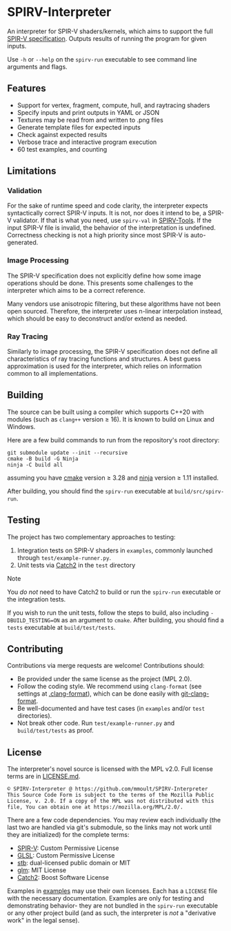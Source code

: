 # SPIRV-Interpreter

An interpreter for SPIR-V shaders/kernels, which aims to support the full
[SPIR-V specification](https://registry.khronos.org/SPIR-V/specs/unified1/SPIRV.html). Outputs results of running the
program for given inputs.

Use `-h` or `--help` on the `spirv-run` executable to see command line arguments and flags.

## Features
- Support for vertex, fragment, compute, hull, and raytracing shaders
- Specify inputs and print outputs in YAML or JSON
- Textures may be read from and written to .png files
- Generate template files for expected inputs
- Check against expected results
- Verbose trace and interactive program execution
- 60 test examples, and counting

## Limitations

### Validation
For the sake of runtime speed and code clarity, the interpreter expects syntactically correct SPIR-V inputs. It is not,
nor does it intend to be, a SPIR-V validator. If that is what you need, use `spirv-val` in
[SPIRV-Tools](https://github.com/KhronosGroup/SPIRV-Tools). If the input SPIR-V file is invalid, the behavior of the
interpretation is undefined. Correctness checking is not a high priority since most SPIR-V is auto-generated.

### Image Processing
The SPIR-V specification does not explicitly define how some image operations should be done. This presents some
challenges to the interpreter which aims to be a correct reference.

Many vendors use anisotropic filtering, but these algorithms have not been open sourced. Therefore, the interpreter uses
n-linear interpolation instead, which should be easy to deconstruct and/or extend as needed.

### Ray Tracing
Similarly to image processing, the SPIR-V specification does not define all characteristics of ray tracing functions and
structures. A best guess approximation is used for the interpreter, which relies on information common to all
implementations.

## Building
The source can be built using a compiler which supports C++20 with modules (such as `clang++` version ≥ 16). It is known
to build on Linux and Windows.

Here are a few build commands to run from the repository's root directory:

```
git submodule update --init --recursive
cmake -B build -G Ninja
ninja -C build all
```

assuming you have [cmake](https://github.com/Kitware/CMake) version ≥ 3.28 and
[ninja](https://github.com/ninja-build/ninja) version ≥ 1.11 installed.

After building, you should find the `spirv-run` executable at `build/src/spirv-run`.

## Testing
The project has two complementary approaches to testing:

1) Integration tests on SPIR-V shaders in `examples`, commonly launched through `test/example-runner.py`.
2) Unit tests via [Catch2](https://github.com/catchorg/Catch2) in the `test` directory

> [!NOTE]
> You *do not* need to have Catch2 to build or run the `spirv-run` executable or the integration tests.

If you wish to run the unit tests, follow the steps to build, also including `-DBUILD_TESTING=ON` as an argument to
`cmake`. After building, you should find a `tests` executable at `build/test/tests`.

## Contributing
Contributions via merge requests are welcome! Contributions should:
- Be provided under the same license as the project (MPL 2.0).
- Follow the coding style. We recommend using `clang-format` (see settings at [.clang-format](src/.clang-format)), which
  can be done easily with
  [git-clang-format](https://github.com/llvm/llvm-project/blob/main/clang/tools/clang-format/git-clang-format).
- Be well-documented and have test cases (in `examples` and/or `test` directories).
- Not break other code. Run `test/example-runner.py` and `build/test/tests` as proof.

## License
The interpreter's novel source is licensed with the MPL v2.0. Full license terms are in [LICENSE.md](LICENSE.md).

```
© SPIRV-Interpreter @ https://github.com/mmoult/SPIRV-Interpreter
This Source Code Form is subject to the terms of the Mozilla Public
License, v. 2.0. If a copy of the MPL was not distributed with this
file, You can obtain one at https://mozilla.org/MPL/2.0/.
```

There are a few code dependencies. You may review each individually (the last two are handled via git's submodule, so
the links may not work until they are initialized) for the complete terms:

- [SPIR-V](external/spirv.hpp): Custom Permissive License
- [GLSL](external/GLSL.std.450.h): Custom Permissive License
- [stb](external/stb): dual-licensed public domain or MIT
- [glm](external/glm): MIT License
- [Catch2](external/Catch2): Boost Software License

Examples in [examples](examples) may use their own licenses. Each has a `LICENSE` file with the necessary documentation.
Examples are only for testing and demonstrating behavior- they are not bundled in the `spirv-run` executable or any
other project build (and as such, the interpreter is *not* a "derivative work" in the legal sense).
